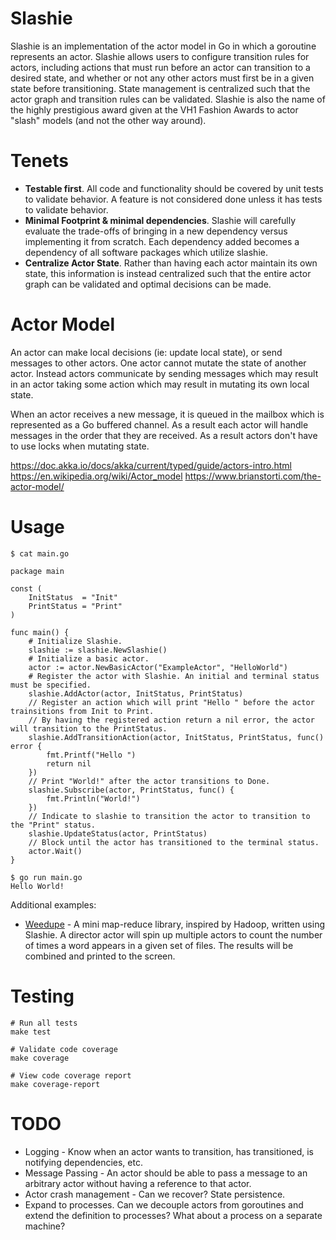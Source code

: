 # Slashie
Slashie is an implementation of the actor model in Go in which a goroutine represents an actor. 
Slashie allows users to configure transition rules for actors, including actions that must run before an actor can 
transition to a desired state, and whether or not any other actors must first be in a given state before transitioning. 
State management is centralized such that the actor graph and transition rules can be validated. Slashie is also the 
name of the highly prestigious award given at the VH1 Fashion Awards to actor "slash" models (and not the other way 
around).

# Tenets
* **Testable first**. All code and functionality should be covered by unit tests to validate behavior. A feature is not
considered done unless it has tests to validate behavior.
* **Minimal Footprint & minimal dependencies**. Slashie will carefully evaluate the trade-offs of bringing in a new 
dependency versus implementing it from scratch. Each dependency added becomes a dependency of all software packages
which utilize slashie.
* **Centralize Actor State**. Rather than having each actor maintain its own state, this information is instead 
centralized such that the entire actor graph can be validated and optimal decisions can be made.

# Actor Model
An actor can make local decisions (ie: update local state), or send messages to other actors. One actor cannot mutate
the state of another actor. Instead actors communicate by sending messages which may result in an actor taking some 
action which may result in mutating its own local state.

When an actor receives a new message, it is queued in the mailbox which is represented as a Go buffered channel. As a
result each actor will handle messages in the order that they are received. As a result actors don't have to use locks
when mutating state.

https://doc.akka.io/docs/akka/current/typed/guide/actors-intro.html
https://en.wikipedia.org/wiki/Actor_model
https://www.brianstorti.com/the-actor-model/

# Usage
~~~~
$ cat main.go

package main

const (
	InitStatus  = "Init"
	PrintStatus = "Print"
)

func main() {
    # Initialize Slashie.
    slashie := slashie.NewSlashie()
    # Initialize a basic actor.
    actor := actor.NewBasicActor("ExampleActor", "HelloWorld")
    # Register the actor with Slashie. An initial and terminal status must be specified.
    slashie.AddActor(actor, InitStatus, PrintStatus)
    // Register an action which will print "Hello " before the actor trainsitions from Init to Print.
    // By having the registered action return a nil error, the actor will transition to the PrintStatus. 
    slashie.AddTransitionAction(actor, InitStatus, PrintStatus, func() error {
        fmt.Printf("Hello ")
        return nil
    })
    // Print "World!" after the actor transitions to Done.
    slashie.Subscribe(actor, PrintStatus, func() {
        fmt.Println("World!")
    })
    // Indicate to slashie to transition the actor to transition to the "Print" status.
    slashie.UpdateStatus(actor, PrintStatus)
    // Block until the actor has transitioned to the terminal status.
    actor.Wait()
}

$ go run main.go
Hello World!
~~~~
Additional examples:
* [Weedupe](https://github.com/strategicpause/slashie-weedupe) - A mini map-reduce library, inspired by Hadoop, written
using Slashie. A director actor will spin up multiple actors to count the number of times a word appears in a given set 
of files. The results will be combined and printed to the screen.
# Testing
~~~~
# Run all tests
make test

# Validate code coverage
make coverage

# View code coverage report
make coverage-report
~~~~

# TODO
- Logging - Know when an actor wants to transition, has transitioned, is notifying dependencies, etc.
- Message Passing - An actor should be able to pass a message to an arbitrary actor without having a reference to that actor.
- Actor crash management - Can we recover? State persistence.
- Expand to processes. Can we decouple actors from goroutines and extend the definition to processes? What about a process on a separate machine? 
